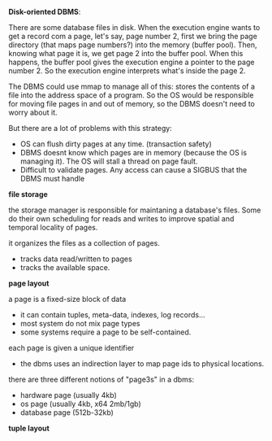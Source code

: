 **Disk-oriented DBMS**:

There are some database files in disk. When the execution engine wants to get a record com a page, let's say, page number 2, first we bring the page directory (that maps page numbers?) into the memory (buffer pool). Then, knowing what page it is, we get page 2 into the buffer pool. When this happens, the buffer pool gives the execution engine a pointer to the page number 2. So the execution engine interprets what's inside the page 2. 

The DBMS could use mmap to manage all of this: stores the contents of a file into the address space of a program. So the OS would be responsible for moving file pages in and out of memory, so the DBMS doesn't need to worry about it.

But there are a lot of problems with this strategy:
- OS can flush dirty pages at any time. (transaction safety)
- DBMS doesnt know which pages are in memory (because the OS is managing it). The OS will stall a thread on page fault.
- Difficult to validate pages. Any access can cause a SIGBUS that the DBMS must handle

**file storage**

the storage manager is responsible for maintaning a database's files. Some do their own scheduling for reads and writes to improve spatial and temporal locality of pages.

it organizes the files as a collection of pages.
- tracks data read/written to pages
- tracks the available space.


**page layout**

a page is a fixed-size block of data
- it can contain tuples, meta-data, indexes, log records...
- most system do not mix page types
- some systems require a page to be self-contained.

each page is given a unique identifier
- the dbms uses an indirection layer to map page ids to physical locations.

there are three different notions of "page3s" in a dbms:
- hardware page (usually 4kb)
- os page (usually 4kb, x64 2mb/1gb)
- database page (512b-32kb)

**tuple layout**
